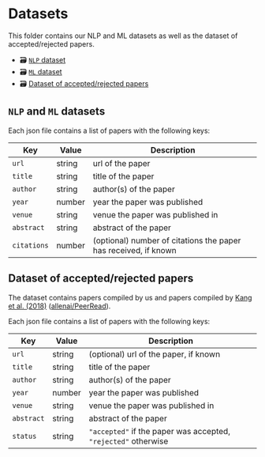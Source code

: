 # Datasets
This folder contains our NLP and ML datasets as well as the dataset of accepted/rejected papers.
 * 🗃 [`NLP` dataset](NLP.json)
 * 🗃 [`ML` dataset](ML.json)
 * 🗃 [Dataset of accepted/rejected papers](AcceptedRejected.json)


## `NLP` and `ML` datasets

Each json file contains a list of papers with the following keys:

| Key         | Value  | Description                                                     |
|-------------|--------|-----------------------------------------------------------------|
| `url`       | string | url of the paper                                                |
| `title`     | string | title of the paper                                              |
| `author`    | string | author(s) of the paper                                          |
| `year`      | number | year the paper was published                                    |
| `venue`     | string | venue the paper was published in                                |
| `abstract`  | string | abstract of the paper                                           |
| `citations` | number | (optional) number of citations the paper has received, if known |


## Dataset of accepted/rejected papers

The dataset contains papers compiled by us and papers compiled by [Kang et al. (2018)](https://aclanthology.org/N18-1149/) ([allenai/PeerRead](https://github.com/allenai/PeerRead)).

Each json file contains a list of papers with the following keys:

| Key        | Value  | Description                                                    |
|------------|--------|----------------------------------------------------------------|
| `url`      | string | (optional) url of the paper, if known                          |
| `title`    | string | title of the paper                                             |
| `author`   | string | author(s) of the paper                                         |
| `year`     | number | year the paper was published                                   |
| `venue`    | string | venue the paper was published in                               |
| `abstract` | string | abstract of the paper                                          |
| `status`   | string | `"accepted"` if the paper was accepted, `"rejected"` otherwise |

